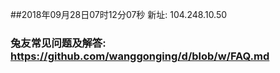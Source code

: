 ##2018年09月28日07时12分07秒 新址: 104.248.10.50
### 兔友常见问题及解答: https://github.com/wanggonging/d/blob/w/FAQ.md
